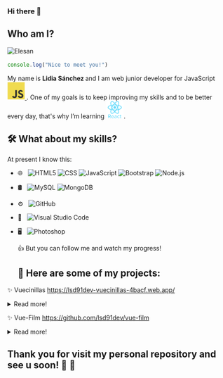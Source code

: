 ### Hi there 👋

## Who am I?

![Elesan](https://user-images.githubusercontent.com/77441956/113171702-07bc1780-9248-11eb-8389-4781d76d064a.png)

```javascript
console.log("Nice to meet you!")
```
 My name is <b> Lidia Sánchez </b> and I am web junior developer for JavaScript <a href="https://developer.mozilla.org/en-US/docs/Web/JavaScript" target="_blank"> <img src="https://raw.githubusercontent.com/devicons/devicon/master/icons/javascript/javascript-original.svg" alt="javascript" width="40" height="40"/> </a>. One of my goals is to keep improving my skills and to be better every day, that's why I’m learning <img src="https://raw.githubusercontent.com/devicons/devicon/master/icons/react/react-original-wordmark.svg" alt="react" width="40" height="40"/>.

<!--GITHUB_ACTIVITY:{"rows": 5, "raw": true}-->

## 🛠 What about my skills?

  At present I know this: 

- 🌐 &nbsp;
  ![HTML5](https://img.shields.io/badge/-HTML5-333333?style=flat&logo=HTML5)
  ![CSS](https://img.shields.io/badge/-CSS-333333?style=flat&logo=CSS3&logoColor=1572B6)
  ![JavaScript](https://img.shields.io/badge/-JavaScript-333333?style=flat&logo=javascript)
  ![Bootstrap](https://img.shields.io/badge/-Bootstrap-333333?style=flat&logo=bootstrap&logoColor=563D7C)
  ![Node.js](https://img.shields.io/badge/-Node.js-333333?style=flat&logo=node.js)
- 🛢 &nbsp;
  ![MySQL](https://img.shields.io/badge/-MySQL-333333?style=flat&logo=mysql)
  ![MongoDB](https://img.shields.io/badge/-MongoDB-333333?style=flat&logo=mongodb)
- ⚙️ &nbsp;
  ![GitHub](https://img.shields.io/badge/-GitHub-333333?style=flat&logo=github)
- 🔧 &nbsp;
  ![Visual Studio Code](https://img.shields.io/badge/-Visual%20Studio%20Code-333333?style=flat&logo=visual-studio-code&logoColor=007ACC)
- 🖥 &nbsp;
  ![Photoshop](https://img.shields.io/badge/-Photoshop-333333?style=flat&logo=adobe-photoshop)

  :thumbsup: But you can follow me and watch my progress! 
  
  ## 🔭 Here are some of my projects:
  
:sparkles: Vuecinillas https://lsd91dev-vuecinillas-4bacf.web.app/ <details><summary>Read more!</summary><p> API Rest to search for cooking recipes. <b>Tools:</b> <br> - VueJS <br> - HTML <br> - CSS </p></details>

:sparkles: Vue-Film https://github.com/lsd91dev/vue-film <details><summary>Read more!</summary><p> API Rest to search and write reviews for movies. Tools: 
- NodeJS <br> - MongoDB <br> - VueJS <br> - HTML <br> - Bootstrap Vue</p></details>

## Thank you for visit my personal repository and see u soon! :wave: :wave:
